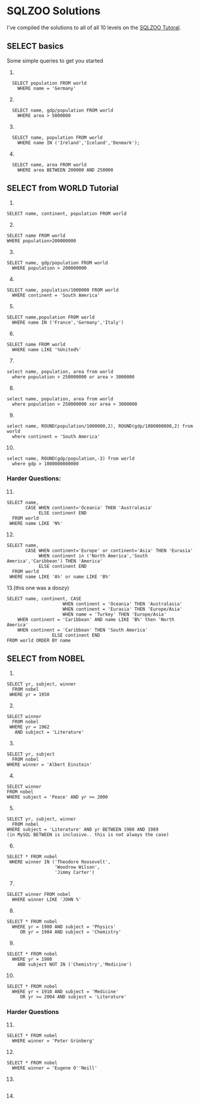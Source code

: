 # SQLZOO Solutions
I've compiled the solutions to all of all 10 levels on the [SQLZOO Tutoral](http://sqlzoo.net/wiki/SQL_Tutorial).  

## SELECT basics
Some simple queries to get you started

1.
```
  SELECT population FROM world
    WHERE name = 'Germany'
```
2.
```
  SELECT name, gdp/population FROM world
    WHERE area > 5000000
```
3.
```
  SELECT name, population FROM world
    WHERE name IN ('Ireland','Iceland','Denmark');
```
4.
```
  SELECT name, area FROM world
    WHERE area BETWEEN 200000 AND 250000
```
## SELECT from WORLD Tutorial
1.
```
SELECT name, continent, population FROM world
```
2.
```
SELECT name FROM world
WHERE population>200000000
```
3.
```
SELECT name, gdp/population FROM world
  WHERE population > 200000000
```
4.
```
SELECT name, population/1000000 FROM world
  WHERE continent = 'South America'
```
5.
```
SELECT name,population FROM world
  WHERE name IN ('France','Germany','Italy')
```
6.
```
SELECT name FROM world
  WHERE name LIKE '%United%'
```
7.
```
select name, population, area from world
  where population > 250000000 or area > 3000000
```
8.
```
select name, population, area from world
  where population > 250000000 xor area > 3000000
```
9.
```
select name, ROUND(population/1000000,2), ROUND(gdp/1000000000,2) from world
  where continent = 'South America'
```
10.
```
select name, ROUND(gdp/population,-3) from world
  where gdp > 1000000000000
```
### Harder Questions:
11.
```
SELECT name,
       CASE WHEN continent='Oceania' THEN 'Australasia'
            ELSE continent END
  FROM world
 WHERE name LIKE 'N%'
```
12.
```
SELECT name,
       CASE WHEN continent='Europe' or continent='Asia' THEN 'Eurasia'
            WHEN continent in ('North America','South America','Caribbean') THEN 'America'   
            ELSE continent END
  FROM world
 WHERE name LIKE 'A%' or name LIKE 'B%'
```
13.(this one was a doozy)

```
SELECT name, continent, CASE
                     WHEN continent = 'Oceania' THEN 'Australasia'
                     WHEN continent = 'Eurasia' THEN 'Europe/Asia'
                     WHEN name = 'Turkey' THEN 'Europe/Asia'
    WHEN continent = 'Caribbean' AND name LIKE 'B%' then 'North America'
    WHEN continent = 'Caribbean' THEN 'South America'    
                 ELSE continent END
FROM world ORDER BY name
```

## SELECT from NOBEL
1.
```
SELECT yr, subject, winner
  FROM nobel
 WHERE yr = 1950
```
2.
```
SELECT winner
  FROM nobel
 WHERE yr = 1962
   AND subject = 'Literature'
```
3.
```
SELECT yr, subject
  FROM nobel
WHERE winner = 'Albert Einstein'
```
4.
```
SELECT winner
FROM nobel
WHERE subject = 'Peace' AND yr >= 2000
```
5.
```
SELECT yr, subject, winner
  FROM nobel
WHERE subject = 'Literature' AND yr BETWEEN 1980 AND 1989
(in MySQL BETWEEN is inclusive.. this is not always the case)
```
6.
```
SELECT * FROM nobel
 WHERE winner IN ('Theodore Roosevelt',
                  'Woodrow Wilson',
                  'Jimmy Carter')
```
7.
```
SELECT winner FROM nobel
  WHERE winner LIKE 'JOHN %'
```
8.
```
SELECT * FROM nobel
  WHERE yr = 1980 AND subject = 'Physics'
     OR yr = 1984 AND subject = 'Chemistry'
```
9.
```
SELECT * FROM nobel
  WHERE yr = 1980
    AND subject NOT IN ('Chemistry','Medicine')
```
10.
```
SELECT * FROM nobel
  WHERE yr < 1910 AND subject = 'Medicine'
     OR yr >= 2004 AND subject = 'Literature'
```
### Harder Questions
11.
```
SELECT * FROM nobel
  WHERE winner = 'Peter Grünberg'
```
12.
```
SELECT * FROM nobel
  WHERE winner = 'Eugene O''Neill'
```
13.
```

```
14.
```

```
